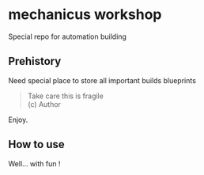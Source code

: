 # mechanicus workshop
Special repo for automation building 


## Prehistory
Need special place to store all important builds blueprints

> Take care this is fragile  
> (c) Author

Enjoy.

## How to use

Well... with fun !
